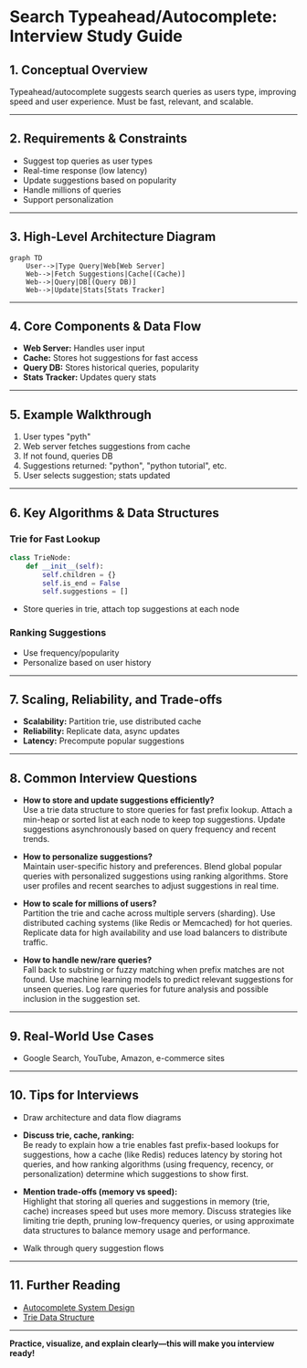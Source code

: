 # Search Typeahead/Autocomplete: Interview Study Guide

## 1. Conceptual Overview
Typeahead/autocomplete suggests search queries as users type, improving speed and user experience. Must be fast, relevant, and scalable.

---

## 2. Requirements & Constraints
- Suggest top queries as user types
- Real-time response (low latency)
- Update suggestions based on popularity
- Handle millions of queries
- Support personalization

---

## 3. High-Level Architecture Diagram
```mermaid
graph TD
    User-->|Type Query|Web[Web Server]
    Web-->|Fetch Suggestions|Cache[(Cache)]
    Web-->|Query|DB[(Query DB)]
    Web-->|Update|Stats[Stats Tracker]
```


---

## 4. Core Components & Data Flow
- **Web Server:** Handles user input
- **Cache:** Stores hot suggestions for fast access
- **Query DB:** Stores historical queries, popularity
- **Stats Tracker:** Updates query stats

---

## 5. Example Walkthrough
1. User types "pyth"
2. Web server fetches suggestions from cache
3. If not found, queries DB
4. Suggestions returned: "python", "python tutorial", etc.
5. User selects suggestion; stats updated

---

## 6. Key Algorithms & Data Structures
### Trie for Fast Lookup
```python
class TrieNode:
    def __init__(self):
        self.children = {}
        self.is_end = False
        self.suggestions = []
```
- Store queries in trie, attach top suggestions at each node

### Ranking Suggestions
- Use frequency/popularity
- Personalize based on user history

---

## 7. Scaling, Reliability, and Trade-offs
- **Scalability:** Partition trie, use distributed cache
- **Reliability:** Replicate data, async updates
- **Latency:** Precompute popular suggestions

---

## 8. Common Interview Questions
- **How to store and update suggestions efficiently?**  
    Use a trie data structure to store queries for fast prefix lookup. Attach a min-heap or sorted list at each node to keep top suggestions. Update suggestions asynchronously based on query frequency and recent trends.

- **How to personalize suggestions?**  
    Maintain user-specific history and preferences. Blend global popular queries with personalized suggestions using ranking algorithms. Store user profiles and recent searches to adjust suggestions in real time.

- **How to scale for millions of users?**  
    Partition the trie and cache across multiple servers (sharding). Use distributed caching systems (like Redis or Memcached) for hot queries. Replicate data for high availability and use load balancers to distribute traffic.

- **How to handle new/rare queries?**  
    Fall back to substring or fuzzy matching when prefix matches are not found. Use machine learning models to predict relevant suggestions for unseen queries. Log rare queries for future analysis and possible inclusion in the suggestion set.

---

## 9. Real-World Use Cases
- Google Search, YouTube, Amazon, e-commerce sites

---

## 10. Tips for Interviews
- Draw architecture and data flow diagrams
- **Discuss trie, cache, ranking:**  
    Be ready to explain how a trie enables fast prefix-based lookups for suggestions, how a cache (like Redis) reduces latency by storing hot queries, and how ranking algorithms (using frequency, recency, or personalization) determine which suggestions to show first.

- **Mention trade-offs (memory vs speed):**  
    Highlight that storing all queries and suggestions in memory (trie, cache) increases speed but uses more memory. Discuss strategies like limiting trie depth, pruning low-frequency queries, or using approximate data structures to balance memory usage and performance.
- Walk through query suggestion flows

---

## 11. Further Reading
- [Autocomplete System Design](https://www.geeksforgeeks.org/system-design/googles-search-autocomplete-high-level-designhld/)
- [Trie Data Structure](https://en.wikipedia.org/wiki/Trie)

---

**Practice, visualize, and explain clearly—this will make you interview ready!**
